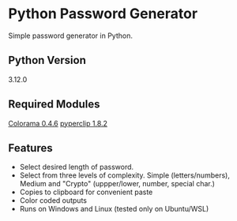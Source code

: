 # Python Password Generator
Simple password generator in Python.

## Python Version
 3.12.0

## Required Modules
[Colorama 0.4.6](https://pypi.org/project/colorama/)
[pyperclip 1.8.2](https://pypi.org/project/pyperclip/)

## Features
- Select desired length of password.
- Select from three levels of complexity. Simple (letters/numbers), Medium and "Crypto" (uppper/lower, number, special char.)
- Copies to clipboard for convenient paste
- Color coded outputs
- Runs on Windows and Linux (tested only on Ubuntu/WSL)